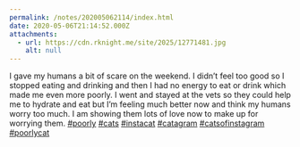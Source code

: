 ```yaml
---
permalink: /notes/202005062114/index.html
date: 2020-05-06T21:14:52.000Z
attachments:
  - url: https://cdn.rknight.me/site/2025/12771481.jpg
    alt: null
---
```


I gave my humans a bit of scare on the weekend. I didn’t feel too good so I stopped eating and drinking and then I had no energy to eat or drink which made me even more poorly. I went and stayed at the vets so they could help me to hydrate and eat but I’m feeling much better now and think my humans worry too much. I am showing them lots of love now to make up for worrying them. <a href="https://pixelfed.social/discover/tags/poorly?src=hash" title="#poorly" class="u-url hashtag" rel="external nofollow noopener">#poorly</a> <a href="https://pixelfed.social/discover/tags/cats?src=hash" title="#cats" class="u-url hashtag" rel="external nofollow noopener">#cats</a> <a href="https://pixelfed.social/discover/tags/instacat?src=hash" title="#instacat" class="u-url hashtag" rel="external nofollow noopener">#instacat</a> <a href="https://pixelfed.social/discover/tags/catagram?src=hash" title="#catagram" class="u-url hashtag" rel="external nofollow noopener">#catagram</a> <a href="https://pixelfed.social/discover/tags/catsofinstagram?src=hash" title="#catsofinstagram" class="u-url hashtag" rel="external nofollow noopener">#catsofinstagram</a> <a href="https://pixelfed.social/discover/tags/poorlycat?src=hash" title="#poorlycat" class="u-url hashtag" rel="external nofollow noopener">#poorlycat</a>
